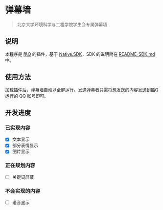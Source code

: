 # 弹幕墙
> 北京大学环境科学与工程学院学生会专属弹幕墙

## 说明
本程序是 [酷Q](https://cqp.cc/) 的插件，基于 [Native.SDK](https://github.com/Jie2GG/Native.Csharp.Frame/tree/Final)，SDK 的说明附在 [README-SDK.md](README-SDK.md) 中。

## 使用方法
加载插件后，弹幕墙自动以全屏运行。发送弹幕者只需将想发送的内容发送到酷Q 运行的 QQ 账号即可。

## 开发进度
### 已实现内容
- [x] 文本显示
- [x] 部分表情显示
- [x] 图片显示

### 正在规划内容
- [ ] 关键词屏蔽

### 不会实现的内容
- [ ] 语音显示